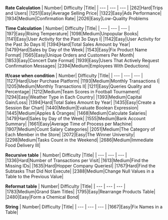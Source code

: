 **Rate Calculation**
| Number| Difficulty |Title|
| ---   | ---        | --- |
|262|Hard|Trips and Users|
|1251|Easy|Average Selling Price|
|1322|Easy|Ads Performance|
|1934|Medium|Confirmation Rate|
|2026|Easy|Low-Quality Problems


**Time Calculation**
| Number| Difficulty |Title|
| ---   | ---        | --- |
|197|Easy|Rising Temperature|
|1098|Medium|Unpopular Books|
|1141|Easy|User Activity for the Past 3o Days I|
|1142|Easy|User Activity for the Past 3o Days II|
|1394|Hard|Total Sales Amount by Year|
|1479|Hard|Sales by Day of the Week|
|1543|Easy|Fix Product Name Format|
|1565|Easy|Unique Orders and Customers Per Month|
|1853|Easy|Concert Date Format|
|1939|Easy|Users That Actively Request Confirmation Messages|
|2394|Medium|Employees With Deductions|


**If/case when condition**
| Number| Difficulty |Title|
| ---   | ---        | --- |
|1127|Hard|User Purchase Platform|
|1193|Medium|Monthly Transactions I|
|1205|Medium|Monthly Transactions II|
|1211|Easy|Queries Quality and Percentage|
|1212|Medium|Team Scores in Football Tournament|
|1294|Easy|Weather Type in Each Country|
|1393|Medium|Capital Gain/Loss|
|1394|Hard|Total Sales Amount by Year|
|1435|Easy|Create a Session Bar Chart|
|1440|Medium|Evaluate Boolean Expression|
|1445|Medium|Apples & Oranges|
|1468|Medium|Calculate Salaries|
|1479|Hard|Sales by Day of the Week|
|1555|Medium|Bank Account Summary|
|1661|Easy|Average Time of Process per Machine|
|1907|Medium|Count Salary Categories|
|2051|Medium|The Category of Each Member in the Store|
|2072|Easy|The Winner University|
|2298|Medium|Tasks Count in the Weekend|
|2686|Medium|Immediate Food Delivery III|


**Recursive table**
| Number| Difficulty |Title|
| ---   | ---        | --- |
|1336|Hard|Number of Transactions per Visit|
|1613|Medium|Find the Missing IDs|
|1635|Hard|Hopper Company QueriesI|
|1767|Hard|Find the Subtasks That Did Not Execute|
|2388|Medium|Change Null Values in a Table to the Previous Value|

**Reformat table**
| Number| Difficulty |Title|
| ---   | ---        | --- |
|1783|Medium|Grand Slam Titles|
|1795|Easy|Rearrange Products Table|
|2480|Easy|Form a Chemical Bond|


**String**
| Number| Difficulty |Title|
| ---   | ---        | --- |
|1667|Easy|Fix Names in a Table|
